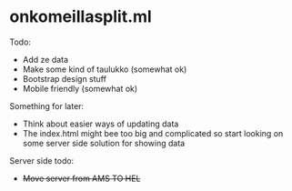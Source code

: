 # onkomeillasplit.ml

Todo:
- Add ze data
- Make some kind of taulukko (somewhat ok)
- Bootstrap design stuff
- Mobile friendly  (somewhat ok)

Something for  later:
- Think about easier ways of updating data
- The index.html might bee too big and complicated so start looking on some server side solution for showing data


Server side todo:
- ~~Move server from  AMS TO HEL~~
